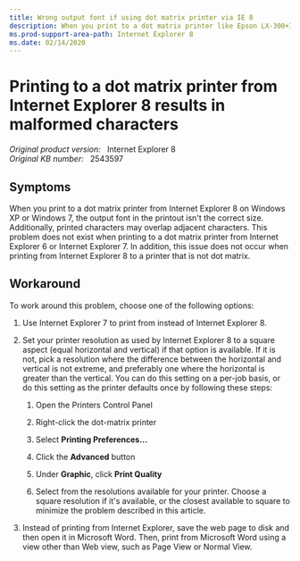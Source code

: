 ```yaml
---
title: Wrong output font if using dot matrix printer via IE 8
description: When you print to a dot matrix printer like Epson LX-300+II via IE8 on Windows XP or Windows 7, the output font gets larger or smaller than real size, and characters are overlapped sometimes. There's no problem if using IE6/7 or not using Dot Matrix Printer to print.
ms.prod-support-area-path: Internet Explorer 8
ms.date: 02/14/2020
---
```

# Printing to a dot matrix printer from Internet Explorer 8 results in malformed characters

_Original product version:_ &nbsp; Internet Explorer 8  
_Original KB number:_ &nbsp; 2543597

## Symptoms

When you print to a dot matrix printer from Internet Explorer 8 on Windows XP or Windows 7, the output font in the printout isn't the correct size. Additionally, printed characters may overlap adjacent characters. This problem does not exist when printing to a dot matrix printer from Internet Explorer 6 or Internet Explorer 7. In addition, this issue does not occur when printing from Internet Explorer 8 to a printer that is not dot matrix.

## Workaround

To work around this problem, choose one of the following options:  

1. Use Internet Explorer 7 to print from instead of Internet Explorer 8. 
2. Set your printer resolution as used by Internet Explorer 8 to a square aspect (equal horizontal and vertical) if that option is available. If it is not, pick a resolution where the difference between the horizontal and vertical is not extreme, and preferably one where the horizontal is 
greater than the vertical. You can do this setting on a per-job basis, or do this setting as the printer defaults once by following these steps:

   1. Open the Printers Control Panel
   
   2. Right-click the dot-matrix printer
   3. Select **Printing Preferences…**
   4. Click the **Advanced** button
   5. Under **Graphic**, click **Print Quality** 
   6. Select from the resolutions available for your printer. Choose a square resolution if it's available, or the closest available to square to minimize the problem described in this article.
1. Instead of printing from Internet Explorer, save the web page to disk and then open it in Microsoft Word. Then, print from Microsoft Word using a view other than Web view, such as Page View or Normal View.